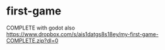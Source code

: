 # first-game
COMPLETE with godot
also
https://www.dropbox.com/s/ais1datgs8s18ey/my-first-game-COMPLETE.zip?dl=0
